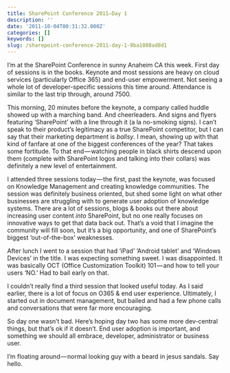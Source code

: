 ```yaml
---
title: SharePoint Conference 2011–Day 1
description: ''
date: '2011-10-04T00:31:32.000Z'
categories: []
keywords: []
slug: /sharepoint-conference-2011-day-1-9ba1088ad8d1
---
```


I’m at the SharePoint Conference in sunny Anaheim CA this week. First day of sessions is in the books. Keynote and most sessions are heavy on cloud services (particularly Office 365) and end-user empowerment. Not seeing a whole lot of developer-specific sessions this time around. Attendance is similar to the last trip through, around 7500.

This morning, 20 minutes before the keynote, a company called huddle showed up with a marching band. And cheerleaders. And signs and flyers featuring ‘SharePoint’ with a line through it (a la no-smoking signs). I can’t speak to their product’s legitimacy as a true SharePoint competitor, but I can say that their marketing department is _ballsy_. I mean, showing up with that kind of fanfare at one of the biggest conferences of the year? That takes some fortitude. To that end — watching people in black shirts descend upon them (complete with SharePoint logos and talking into their collars) was definitely a new level of entertainment.

I attended three sessions today — the first, past the keynote, was focused on Knowledge Management and creating knowledge communities. The session was definitely business oriented, but shed some light on what other businesses are struggling with to generate user adoption of knowledge systems. There are a lot of sessions, blogs & books out there about increasing user content _into_ SharePoint, but no one really focuses on innovative ways to get that data back out. That’s a void that I imagine the community will fill soon, but it’s a big opportunity, and one of SharePoint’s biggest ‘out-of-the-box’ weaknesses.

After lunch I went to a session that had ‘iPad’ ‘Android tablet’ and ‘Windows Devices’ in the title. I was expecting something sweet. I was disappointed. It was basically OCT (Office Customization Toolkit) 101 — and how to tell your users ‘NO.’ Had to bail early on that.

I couldn’t really find a third session that looked useful today. As I said earlier, there is a lot of focus on O365 & end user experience. Ultimately, I started out in document management, but bailed and had a few phone calls and conversations that were far more encouraging.

So day one wasn’t bad. Here’s hoping day two has some more dev-central things, but that’s ok if it doesn’t. End user adoption is important, and something we should all embrace, developer, administrator or business user.

I’m floating around — normal looking guy with a beard in jesus sandals. Say hello.
